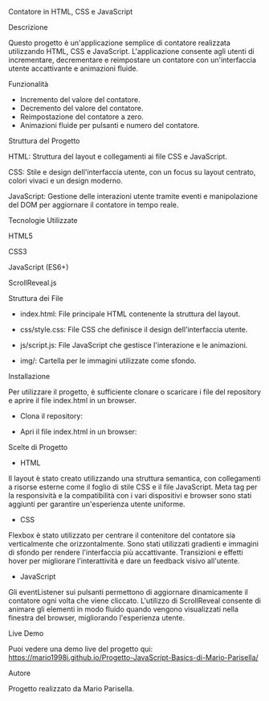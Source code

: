 Contatore in HTML, CSS e JavaScript

Descrizione

Questo progetto è un'applicazione semplice di contatore realizzata utilizzando HTML, CSS e JavaScript. L'applicazione consente agli utenti di incrementare, decrementare e reimpostare un contatore con un'interfaccia utente accattivante e animazioni fluide.


Funzionalità
- Incremento del valore del contatore.
- Decremento del valore del contatore.
- Reimpostazione del contatore a zero.
- Animazioni fluide per pulsanti e numero del contatore.



Struttura del Progetto

HTML: Struttura del layout e collegamenti ai file CSS e JavaScript.

CSS: Stile e design dell'interfaccia utente, con un focus su layout centrato, colori vivaci e un design moderno.

JavaScript: Gestione delle interazioni utente tramite eventi e manipolazione del DOM per aggiornare il contatore in tempo reale.


Tecnologie Utilizzate

HTML5

CSS3

JavaScript (ES6+)

ScrollReveal.js




Struttura dei File
- index.html: File principale HTML contenente la struttura del layout.

- css/style.css: File CSS che definisce il design dell'interfaccia utente.

- js/script.js: File JavaScript che gestisce l'interazione e le animazioni.

- img/: Cartella per le immagini utilizzate come sfondo.



Installazione

Per utilizzare il progetto, è sufficiente clonare o scaricare i file del repository e aprire il file index.html in un browser.

- Clona il repository:

- Apri il file index.html in un browser:




Scelte di Progetto

- HTML

Il layout è stato creato utilizzando una struttura semantica, con collegamenti a risorse esterne come il foglio di stile CSS e il file JavaScript.
Meta tag per la responsività e la compatibilità con i vari dispositivi e browser sono stati aggiunti per garantire un'esperienza utente uniforme.

- CSS

Flexbox è stato utilizzato per centrare il contenitore del contatore sia verticalmente che orizzontalmente.
Sono stati utilizzati gradienti e immagini di sfondo per rendere l'interfaccia più accattivante.
Transizioni e effetti hover per migliorare l'interattività e dare un feedback visivo all'utente.

- JavaScript

Gli eventListener sui pulsanti permettono di aggiornare dinamicamente il contatore ogni volta che viene cliccato.
L'utilizzo di ScrollReveal consente di animare gli elementi in modo fluido quando vengono visualizzati nella finestra del browser, migliorando l'esperienza utente.


Live Demo

Puoi vedere una demo live del progetto qui: https://mario1998i.github.io/Progetto-JavaScript-Basics-di-Mario-Parisella/

Autore

Progetto realizzato da Mario Parisella.
